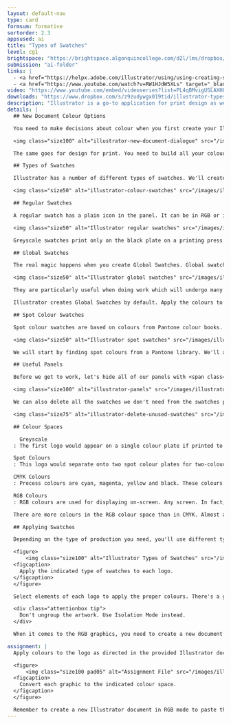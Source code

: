 ```yaml
---
layout: default-nav
type: card
formsum: formative
sortorder: 2.3
appsused: ai
title: "Types of Swatches"
level: cg1
brightspace: "https://brightspace.algonquincollege.com/d2l/lms/dropbox/user/folder_submit_files.d2l?db=66862&grpid=0&isprv=0&bp=0&ou=92671"
submission: "ai-folder"
links: |
  - <a href="https://helpx.adobe.com/illustrator/using/using-creating-swatches.html" target="_blank" title="Adobe: Use & Create Swatches">Adobe: Use & Create Swatches</a>
  - <a href="https://www.youtube.com/watch?v=RW1HJdW5XLs" target="_blank" title="YouTube: The Printing Process">YouTube: The Printing Process</a>
video: "https://www.youtube.com/embed/videoseries?list=PL4qBMvigUSLAXH87Oz_yimA4CSYwV0I1r"
downloads: "https://www.dropbox.com/s/z9zudywgx019tid/illustrator-types-of-swatches.zip?dl=1"
description: "Illustrator is a go-to application for print design as well as design for the screen. Depending on your intent, you'll need to make decisions about colour. We'll learn to create and edit global, spot, RGB, CMYK colour swatches in Illustrator."
details: |
  ## New Document Colour Options

  You need to make decisions about colour when you first create your Illustrator documents. For example, you can see that when you choose Web from the <span class="command">Profile</span> drop-down menu, you automatically get a document in RGB mode. You would use only RGB colours in this document. If you were to choose RGB colours with the CMYK sliders, you risk that they'll be outside of gammut. That means that they won't display accurately.

  <img class="size100" alt="illustrator-new-document-dialogue" src="/images/illustrator-types-of-swatches/illustrator-new-document-dialogue.jpg">

  The same goes for design for print. You need to build all your colours with the CMYK colour space for four colour process output.

  ## Types of Swatches

  Illustrator has a number of different types of swatches. We'll create some of each of the solid colour swatches and apply them to the provided logo artwork. This is important to us because of how offset printing (or lithography) works.

  <img class="size50" alt="illustrator-colour-swatches" src="/images/illustrator-types-of-swatches/illustrator-types-of-swatches.svg">

  ## Regular Swatches

  A regular swatch has a plain icon in the panel. It can be in RGB or in CMYK. These are meant for use in four colour process printing (CMYK) or design for the screen (RGB).

  <img class="size50" alt="Illustrator regular swatches" src="/images/illustrator-types-of-swatches/illustrator-swatches-regular.svg">

  Greyscale swatches print only on the black plate on a printing press. CMYK swatches are produced across all cyan, magenta, yellow and black plates in four colour process offset printing. RGB swatches are used for design for the screen. If you apply a regular swatch's colour to some artwork, then change the swatch colour, the artwork isn't affected. 

  ## Global Swatches

  The real magic happens when you create Global Swatches. Global swatches can be in CMYK or RGB.

  <img class="size50" alt="Illustrator global swatches" src="/images/illustrator-types-of-swatches/illustrator-swatches-global.svg">

  They are particularly useful when doing work which will undergo many revisions. When Global swatch colours change, the artwork with those colours change too. Notice that spot colour swatches are also global swatches. All swatches that have a triangular corner on them are global.

  Illustrator creates Global Swatches by default. Apply the colours to your art. If you need to change colours, you can double-click on the corresponding swatch to edit it. Once you accept the change, all artwork with that swatch gets the new colour. Like I said, magic.

  ## Spot Colour Swatches

  Spot colour swatches are based on colours from Pantone colour books. Each colour is meant to print on one colour plate on an offset press.

  <img class="size50" alt="Illustrator spot swatches" src="/images/illustrator-types-of-swatches/illustrator-swatches-spot.svg">

  We will start by finding spot colours from a Pantone library. We'll add them to our document's Swatches panel, then apply them to our logo art.

  ## Useful Panels

  Before we get to work, let's hide all of our panels with <span class="command">Shift-Tab</span>, then open only three of them:

  <img class="size100" alt="illustrator-panels" src="/images/illustrator-types-of-swatches/illustrator-panels.jpg">

  We can also delete all the swatches we don't need from the swatches panel from the panel's menu.

  <img class="size75" alt="illustrator-delete-unused-swatches" src="/images/illustrator-types-of-swatches/illustrator-delete-unused-swatches.jpg">

  ## Colour Spaces

    Greyscale
  : The first logo would appear on a single colour plate if printed to press.

  Spot Colours
  : This logo would separate onto two spot colour plates for two-colour printing.

  CMYK Colours
  : Process colours are cyan, magenta, yellow and black. These colours combine on press to produce all printable colours.

  RGB Colours
  : RGB colours are used for displaying on-screen. Any screen. In fact, any colour that's produced with light.

  There are more colours in the RGB colour space than in CMYK. Almost all CMYK colours convert precisely to RGB; not so the other way around. The fact that the CMYK space is so much smaller than the RGB space is the reason why colours change when you switch from RGB to CMYK. <a href="https://duckduckgo.com/?q=rgb+vs+CMYK+spectrum&t=osx&iax=images&ia=images&iai=https%3A%2F%2Fartofmeganlorraine.files.wordpress.com%2F2013%2F06%2Fgamut-rgb-cmyk.jpg" title="CMYK vs RGB compared." target="_blank">See here...</a>

  ## Applying Swatches

  Depending on the type of production you need, you'll use different types of swatches.

  <figure>
      <img class="size100" alt="Illustrator Types of Swatches" src="/images/illustrator-types-of-swatches/types-of-swatches-practice.svg">
  <figcaption>
    Apply the indicated type of swatches to each logo.
  </figcaption>
  </figure>

  Select elements of each logo to apply the proper colours. There's a guide in the provided document.

  <div class="attentionbox tip">
    Don't ungroup the artwork. Use Isolation Mode instead.
  </div>

  When it comes to the RGB graphics, you need to create a new document that's in RGB colour mode. Paste the graphic into this new document and save it as <span class="sans fw600 darkgreen">rgb.ai</span> in our working folder.

assignment: |
  Apply colours to the logo as directed in the provided Illustrator document. Make sure you check your work with the Separations Preview panel.

  <figure>
      <img class="size100 pad05" alt="Assignment File" src="/images/illustrator-types-of-swatches/types-of-swatches-exercise.svg">
  <figcaption>
    Convert each graphic to the indicated colour space.
  </figcaption>
  </figure>

  Remember to create a new Illustrator document in RGB mode to paste the graphic into. Save it into the exercise folder. Save it as <span class="sans fw600 darkgreen">rgb.ai</span>.
---
```

